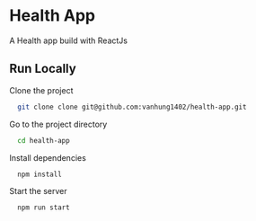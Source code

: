 
# Health App

A Health app build with ReactJs




## Run Locally

Clone the project

```bash
  git clone clone git@github.com:vanhung1402/health-app.git
```

Go to the project directory

```bash
  cd health-app
```

Install dependencies

```bash
  npm install
```

Start the server

```bash
  npm run start
```
